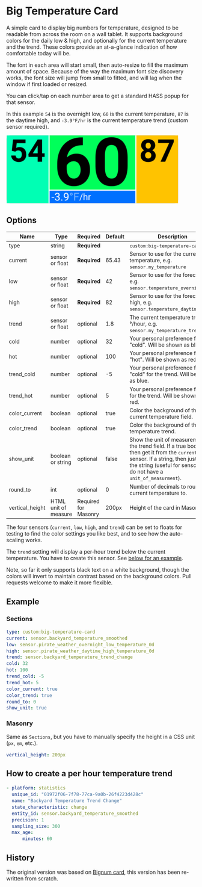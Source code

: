 # Big Temperature Card

A simple card to display big numbers for temperature, designed to be readable from across the room on a wall tablet. It
supports background colors for the daily low & high, and optionally for the current temperature and the trend. These
colors provide an at-a-glance indication of how comfortable today will be.

The font in each area will start small, then auto-resize to fill the maximum amount of space. Because of the way the
maximum font size discovery works, the font size will jump from small to fitted, and will lag when the window if first
loaded or resized.

You can click/tap on each number area to get a standard HASS popup for that sensor.

In this example `54` is the overnight low, `60` is the current temperature, `87` is the daytime high, and `-3.9°F/hr` is
the current temperature trend (custom sensor required).

<img src="example.png" height="182">

## Options

| Name            | Type                 | Required                 | Default | Description                                                                                                                                                                                                     |
| --------------- | -------------------- | ------------------------ | ------- | --------------------------------------------------------------------------------------------------------------------------------------------------------------------------------------------------------------- |
| type            | string               | **Required**             |         | `custom:big-temperature-card`                                                                                                                                                                                   |
| current         | sensor or float      | **Required**             | 65.43   | Sensor to use for the current temperature, e.g. `sensor.my_temperature`                                                                                                                                         |
| low             | sensor or float      | **Required**             | 42      | Sensor to use for the forecast low, e.g. `sensor.temperature_overnight_low`                                                                                                                                     |
| high            | sensor or float      | **Required**             | 82      | Sensor to use for the forecast high, e.g. `sensor.temperature_daytime_high`                                                                                                                                     |
| trend           | sensor or float      | optional                 | 1.8     | The current temperature trend in °/hour, e.g. `sensor.my_temperature_trend`                                                                                                                                     |
| cold            | number               | optional                 | 32      | Your personal preference for "cold". Will be shown as blue.                                                                                                                                                     |
| hot             | number               | optional                 | 100     | Your personal preference for "hot". Will be shown as red.                                                                                                                                                       |
| trend_cold      | number               | optional                 | -5      | Your personal preference for "cold" for the trend. Will be shown as blue.                                                                                                                                       |
| trend_hot       | number               | optional                 | 5       | Your personal preference for "hot" for the trend. Will be shown as red.                                                                                                                                         |
| color_current   | boolean              | optional                 | true    | Color the background of the current temperature field.                                                                                                                                                          |
| color_trend     | boolean              | optional                 | true    | Color the background of the temperature trend.                                                                                                                                                                  |
| show_unit       | boolean or string    | optional                 | false   | Show the unit of measurement in the trend field. If a true boolean, then get it from the `current` sensor. If a string, then just show the string (useful for sensors that do not have a `unit_of_measurment`). |
| round_to        | int                  | optional                 | 0       | Number of decimals to round the current temperature to.                                                                                                                                                         |
| vertical_height | HTML unit of measure | Required<br/>for Masonry | 200px   | Height of the card in Masonry.                                                                                                                                                                                  |

The four sensors (`current`, `low`, `high`, and `trend`) can be set to floats for testing to find the color settings you
like best, and to see how the auto-scaling works.

The `trend` setting will display a per-hour trend below the current temperature. You have to create this sensor. See
[below for an example](#how-to-create-a-per-hour-temperature-trend).

Note, so far it only supports black text on a white background, though the colors will invert to maintain contrast based
on the background colors. Pull requests welcome to make it more flexible.

## Example

### Sections

```yaml
type: custom:big-temperature-card
current: sensor.backyard_temperature_smoothed
low: sensor.pirate_weather_overnight_low_temperature_0d
high: sensor.pirate_weather_daytime_high_temperature_0d
trend: sensor.backyard_temperature_trend_change
cold: 32
hot: 100
trend_cold: -5
trend_hot: 5
color_current: true
color_trend: true
round_to: 0
show_unit: true
```

### Masonry

Same as `Sections`, but you have to manually specify the height in a CSS unit (`px`, `em`, etc.).

```yaml
vertical_height: 200px
```

## How to create a per hour temperature trend

```yaml
- platform: statistics
  unique_id: "01972f06-7f78-77ca-9a0b-26f4223d428c"
  name: "Backyard Temperature Trend Change"
  state_characteristic: change
  entity_id: sensor.backyard_temperature_smoothed
  precision: 1
  sampling_size: 300
  max_age:
      minutes: 60
```

## History

The original version was based on [Bignum card](https://github.com/custom-cards/bignumber-card/), this version has been
re-written from scratch.
